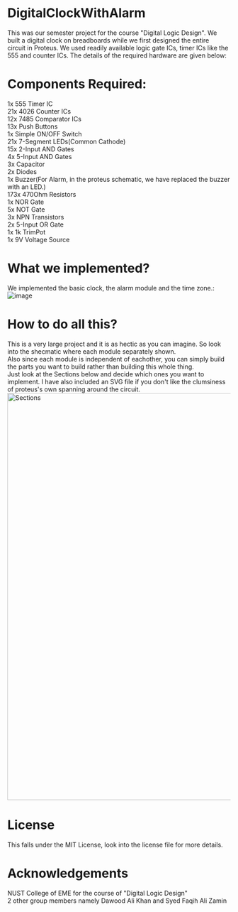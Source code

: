 # DigitalClockWithAlarm
This was our semester project for the course "Digital Logic Design". We built a digital clock on breadboards while we first designed the entire  
circuit in Proteus. We used readily available logic gate ICs, timer ICs like the 555 and counter ICs. The details of the required hardware are given below:

# Components Required:
1x 555 Timer IC  
21x 4026 Counter ICs  
12x 7485 Comparator ICs  
13x Push Buttons  
1x Simple ON/OFF Switch  
21x 7-Segment LEDs(Common Cathode)  
15x 2-Input AND Gates  
4x 5-Input AND Gates  
3x Capacitor  
2x Diodes  
1x Buzzer(For Alarm, in the proteus schematic, we have replaced the buzzer with an LED.)  
173x 470Ohm Resistors  
1x NOR Gate   
5x NOT Gate    
3x NPN Transistors  
2x 5-Input OR Gate  
1x 1k TrimPot  
1x 9V Voltage Source  

# What we implemented?
We implemented the basic clock, the alarm module and the time zone.:  
![image](https://github.com/user-attachments/assets/bb6ae577-14e5-4afa-8baf-dd4713234229)


# How to do all this?
This is a very large project and it is as hectic as you can imagine. So look into the shecmatic where each module separately shown.  
Also since each module is independent of eachother, you can simply build the parts you want to build rather than building this whole thing.  
Just look at the Sections below and decide which ones you want to implement. I have also included an SVG file if you don't like the clumsiness of proteus's own spanning around the circuit.  
<img width="917" alt="Sections" src="https://github.com/user-attachments/assets/ac47cd9d-d098-4e0f-90a1-cf859984fe19" />


# License
This falls under the MIT License, look into the license file for more details.

# Acknowledgements
NUST College of EME for the course of "Digital Logic Design"  
2 other group members namely Dawood Ali Khan and Syed Faqih Ali Zamin  
